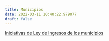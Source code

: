 ```yaml
---
title: Municipios
date: 2022-03-11 10:40:22.979077
draft: false
---
```


[Iniciativas de Ley de Ingresos de los municipios](/municipios/lxiii)

<!--more-->
